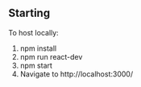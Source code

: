 ## Starting
To host locally: 
1. npm install
2. npm run react-dev
3. npm start
4. Navigate to http://localhost:3000/